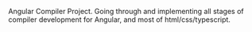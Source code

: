 Angular Compiler Project.
Going through and implementing all stages of compiler development for Angular, and most of html/css/typescript.
